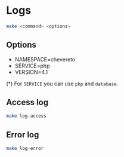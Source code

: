 # Logs

```sh
make <command> <options>
```

## Options

* NAMESPACE=chevereto
* SERVICE=php
* VERSION=4.1

(*) For `SERVICE` you can use `php` and `database`.

## Access log

```sh
make log-access
```

## Error log

```sh
make log-error
```
